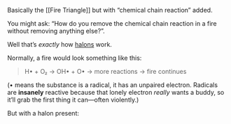 Basically the [[Fire Triangle]] but with “chemical chain reaction” added.

You might ask: “How do you remove the chemical chain reaction in a fire without removing anything else?”.

Well that’s *exactly* how [halons](https://en.wikipedia.org/w/index.php?title=Halon&oldid=1270044172) work.

Normally, a fire would look something like this: 

> H• + O₂ → OH• + O• → more reactions → fire continues

(• means the substance is a radical, it has an unpaired electron. Radicals are **insanely** reactive because that lonely electron _really_ wants a buddy, so it’ll grab the first thing it can—often violently.)

But with a halon present:

> 